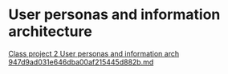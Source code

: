 # User personas and information architecture
[Class project 2 User personas and information arch 947d9ad031e646dba00af215445d882b.md](https://github.com/imlina00/HCI-2023-24/files/13169586/Class.project.2.User.personas.and.information.arch.947d9ad031e646dba00af215445d882b.md)
